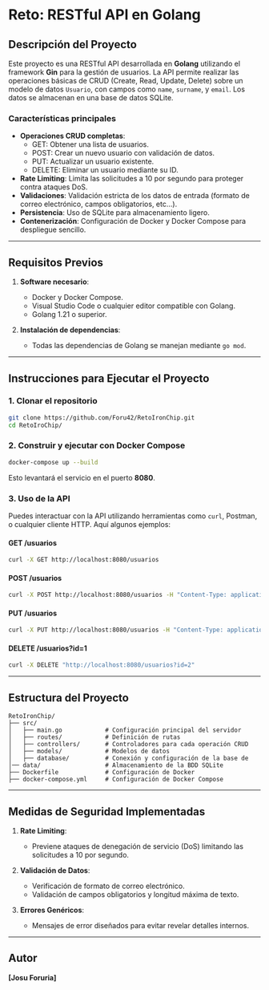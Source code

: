 # Reto: RESTful API en Golang

## Descripción del Proyecto
Este proyecto es una RESTful API desarrollada en **Golang** utilizando el framework **Gin** para la gestión de usuarios. La API permite realizar las operaciones básicas de CRUD (Create, Read, Update, Delete) sobre un modelo de datos `Usuario`, con campos como `name`, `surname`, y `email`. Los datos se almacenan en una base de datos SQLite.

### Características principales
- **Operaciones CRUD completas**:
  - GET: Obtener una lista de usuarios.
  - POST: Crear un nuevo usuario con validación de datos.
  - PUT: Actualizar un usuario existente.
  - DELETE: Eliminar un usuario mediante su ID.
- **Rate Limiting**: Limita las solicitudes a 10 por segundo para proteger contra ataques DoS.
- **Validaciones**: Validación estricta de los datos de entrada (formato de correo electrónico, campos obligatorios, etc...).
- **Persistencia**: Uso de SQLite para almacenamiento ligero.
- **Contenerización**: Configuración de Docker y Docker Compose para despliegue sencillo.

---

## Requisitos Previos
1. **Software necesario**:
   - Docker y Docker Compose.
   - Visual Studio Code o cualquier editor compatible con Golang.
   - Golang 1.21 o superior.

2. **Instalación de dependencias**:
   - Todas las dependencias de Golang se manejan mediante `go mod`.

---

## Instrucciones para Ejecutar el Proyecto

### 1. Clonar el repositorio
```bash
git clone https://github.com/Foru42/RetoIronChip.git
cd RetoIroChip/
```

### 2. Construir y ejecutar con Docker Compose
```bash
docker-compose up --build
```
Esto levantará el servicio en el puerto **8080**.

### 3. Uso de la API
Puedes interactuar con la API utilizando herramientas como `curl`, Postman, o cualquier cliente HTTP. Aquí algunos ejemplos:

#### **GET /usuarios**
```bash
curl -X GET http://localhost:8080/usuarios
```

#### **POST /usuarios**
```bash
curl -X POST http://localhost:8080/usuarios -H "Content-Type: application/json" -d '{"name":"Mokel", "surname":"Foruria", "email":"lol@gmail.com"}'
```

#### **PUT /usuarios**
```bash
curl -X PUT http://localhost:8080/usuarios -H "Content-Type: application/json" -d '{"id":4, "name":"josul", "surname":"Smith", "email":"john.smith@example.com"}'
```

#### **DELETE /usuarios?id=1**
```bash
curl -X DELETE "http://localhost:8080/usuarios?id=2"
```

---

## Estructura del Proyecto
```
RetoIronChip/
├── src/
│   ├── main.go            # Configuración principal del servidor
│   ├── routes/            # Definición de rutas
│   ├── controllers/       # Controladores para cada operación CRUD
│   ├── models/            # Modelos de datos
│   ├── database/          # Conexión y configuración de la base de │── data/                  # Almacenamiento de la BDD SQLite
├── Dockerfile             # Configuración de Docker
├── docker-compose.yml     # Configuración de Docker Compose
```

---

## Medidas de Seguridad Implementadas
1. **Rate Limiting**:
   - Previene ataques de denegación de servicio (DoS) limitando las solicitudes a 10 por segundo.

2. **Validación de Datos**:
   - Verificación de formato de correo electrónico.
   - Validación de campos obligatorios y longitud máxima de texto.

3. **Errores Genéricos**:
   - Mensajes de error diseñados para evitar revelar detalles internos.

---

## Autor
**[Josu Foruria]**
